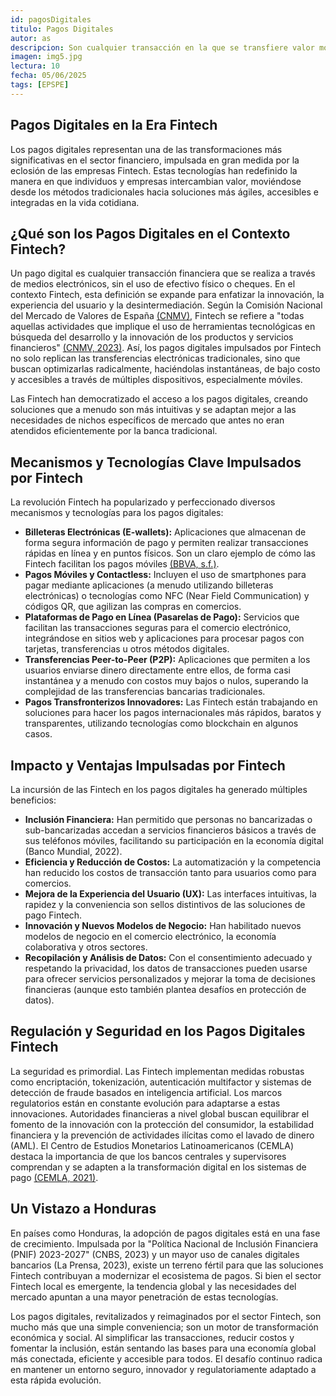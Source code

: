 ```yaml
---
id: pagosDigitales
titulo: Pagos Digitales
autor: as
descripcion: Son cualquier transacción en la que se transfiere valor monetario de una parte a otra utilizando medios electrónicos en lugar de efectivo físico o cheques. En el ámbito de las Fintech, este concepto se potencia mediante el uso de tecnologías innovadoras para hacer estos intercambios monetarios no solo digitales, sino también más rápidos, seguros, convenientes y accesibles a través de diversas plataformas y dispositivos, como aplicaciones móviles y billeteras electrónicas.
imagen: img5.jpg
lectura: 10
fecha: 05/06/2025
tags: [EPSPE]
---
```


## Pagos Digitales en la Era Fintech

Los pagos digitales representan una de las transformaciones más significativas en el sector financiero, impulsada en gran medida por la eclosión de las empresas Fintech. Estas tecnologías han redefinido la manera en que individuos y empresas intercambian valor, moviéndose desde los métodos tradicionales hacia soluciones más ágiles, accesibles e integradas en la vida cotidiana.

## **¿Qué son los Pagos Digitales en el Contexto Fintech?**

Un pago digital es cualquier transacción financiera que se realiza a través de medios electrónicos, sin el uso de efectivo físico o cheques. En el contexto Fintech, esta definición se expande para enfatizar la innovación, la experiencia del usuario y la desintermediación. Según la Comisión Nacional del Mercado de Valores de España [(CNMV)](https://www.cnmv.es/DocPortal/Publicaciones/Fichas/GR03_Fintech.pdf), Fintech se refiere a "todas aquellas actividades que implique el uso de herramientas tecnológicas en búsqueda del desarrollo y la innovación de los productos y servicios financieros" [(CNMV, 2023)](https://www.cnmv.es/DocPortal/Publicaciones/Fichas/GR03_Fintech.pdf). Así, los pagos digitales impulsados por Fintech no solo replican las transferencias electrónicas tradicionales, sino que buscan optimizarlas radicalmente, haciéndolas instantáneas, de bajo costo y accesibles a través de múltiples dispositivos, especialmente móviles.

Las Fintech han democratizado el acceso a los pagos digitales, creando soluciones que a menudo son más intuitivas y se adaptan mejor a las necesidades de nichos específicos de mercado que antes no eran atendidos eficientemente por la banca tradicional.

## **Mecanismos y Tecnologías Clave Impulsados por Fintech**

La revolución Fintech ha popularizado y perfeccionado diversos mecanismos y tecnologías para los pagos digitales:

  * **Billeteras Electrónicas (E-wallets):** Aplicaciones que almacenan de forma segura información de pago y permiten realizar transacciones rápidas en línea y en puntos físicos. Son un claro ejemplo de cómo las Fintech facilitan los pagos móviles [(BBVA, s.f.)](https://www.bbva.es/finanzas-vistazo/ciberseguridad/psd2/realizar-tus-compras-online-es-ahora-mas-seguro.html).
  * **Pagos Móviles y Contactless:** Incluyen el uso de smartphones para pagar mediante aplicaciones (a menudo utilizando billeteras electrónicas) o tecnologías como NFC (Near Field Communication) y códigos QR, que agilizan las compras en comercios.
  * **Plataformas de Pago en Línea (Pasarelas de Pago):** Servicios que facilitan las transacciones seguras para el comercio electrónico, integrándose en sitios web y aplicaciones para procesar pagos con tarjetas, transferencias u otros métodos digitales.
  * **Transferencias Peer-to-Peer (P2P):** Aplicaciones que permiten a los usuarios enviarse dinero directamente entre ellos, de forma casi instantánea y a menudo con costos muy bajos o nulos, superando la complejidad de las transferencias bancarias tradicionales.
  * **Pagos Transfronterizos Innovadores:** Las Fintech están trabajando en soluciones para hacer los pagos internacionales más rápidos, baratos y transparentes, utilizando tecnologías como blockchain en algunos casos.

## **Impacto y Ventajas Impulsadas por Fintech**

La incursión de las Fintech en los pagos digitales ha generado múltiples beneficios:

  * **Inclusión Financiera:** Han permitido que personas no bancarizadas o sub-bancarizadas accedan a servicios financieros básicos a través de sus teléfonos móviles, facilitando su participación en la economía digital (Banco Mundial, 2022).
  * **Eficiencia y Reducción de Costos:** La automatización y la competencia han reducido los costos de transacción tanto para usuarios como para comercios.
  * **Mejora de la Experiencia del Usuario (UX):** Las interfaces intuitivas, la rapidez y la conveniencia son sellos distintivos de las soluciones de pago Fintech.
  * **Innovación y Nuevos Modelos de Negocio:** Han habilitado nuevos modelos de negocio en el comercio electrónico, la economía colaborativa y otros sectores.
  * **Recopilación y Análisis de Datos:** Con el consentimiento adecuado y respetando la privacidad, los datos de transacciones pueden usarse para ofrecer servicios personalizados y mejorar la toma de decisiones financieras (aunque esto también plantea desafíos en protección de datos).

## **Regulación y Seguridad en los Pagos Digitales Fintech**

La seguridad es primordial. Las Fintech implementan medidas robustas como encriptación, tokenización, autenticación multifactor y sistemas de detección de fraude basados en inteligencia artificial.
Los marcos regulatorios están en constante evolución para adaptarse a estas innovaciones. Autoridades financieras a nivel global buscan equilibrar el fomento de la innovación con la protección del consumidor, la estabilidad financiera y la prevención de actividades ilícitas como el lavado de dinero (AML). El Centro de Estudios Monetarios Latinoamericanos (CEMLA) destaca la importancia de que los bancos centrales y supervisores comprendan y se adapten a la transformación digital en los sistemas de pago [(CEMLA, 2021)](https://www.cemla.org/PDF/forodepagos-elpapeldelosistemasdepago.html).

## **Un Vistazo a Honduras**

En países como Honduras, la adopción de pagos digitales está en una fase de crecimiento. Impulsada por la "Política Nacional de Inclusión Financiera (PNIF) 2023-2027" (CNBS, 2023) y un mayor uso de canales digitales bancarios (La Prensa, 2023), existe un terreno fértil para que las soluciones Fintech contribuyan a modernizar el ecosistema de pagos. Si bien el sector Fintech local es emergente, la tendencia global y las necesidades del mercado apuntan a una mayor penetración de estas tecnologías.

Los pagos digitales, revitalizados y reimaginados por el sector Fintech, son mucho más que una simple conveniencia; son un motor de transformación económica y social. Al simplificar las transacciones, reducir costos y fomentar la inclusión, están sentando las bases para una economía global más conectada, eficiente y accesible para todos. El desafío continuo radica en mantener un entorno seguro, innovador y regulatoriamente adaptado a esta rápida evolución.


